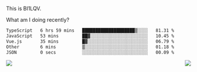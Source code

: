 This is BI1LQV.

What am I doing recently?

<!--START_SECTION:waka-->

```txt
TypeScript   6 hrs 59 mins   ████████████████████▒░░░░   81.31 %
JavaScript   53 mins         ██▓░░░░░░░░░░░░░░░░░░░░░░   10.45 %
Vue.js       35 mins         █▓░░░░░░░░░░░░░░░░░░░░░░░   06.79 %
Other        6 mins          ▒░░░░░░░░░░░░░░░░░░░░░░░░   01.18 %
JSON         0 secs          ░░░░░░░░░░░░░░░░░░░░░░░░░   00.09 %
```

<!--END_SECTION:waka-->
<img align="right" src="https://github-readme-stats.vercel.app/api?username=bi1lqv&show_icons=true&count_private=true">

<img src="https://metrics.lecoq.io/bi1lqv?template=classic&base.activity=0&base.community=0&base.repositories=0&base.metadata=0&isocalendar=1&base=header%2C%20activity%2C%20community%2C%20repositories%2C%20metadata&base.indepth=false&base.hireable=false&isocalendar=false&isocalendar.duration=full-year&config.timezone=Asia%2FShanghai">
